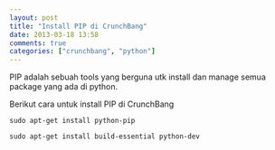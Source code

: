 ```yaml
---
layout: post
title: "Install PIP di CrunchBang"
date: 2013-03-18 13:58
comments: true
categories: ["crunchbang", "python"]
---
```


PIP adalah sebuah tools yang berguna utk install dan manage semua package yang ada di python.

Berikut cara untuk install PIP di CrunchBang

```
sudo apt-get install python-pip

sudo apt-get install build-essential python-dev
```